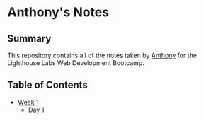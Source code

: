 # Anthony's Notes
## Summary 
This repository contains all of the notes taken by [Anthony](https://github.com/anthonycampbell) for the Lighthouse Labs Web Development Bootcamp.
## Table of Contents
* [Week 1](Week_1)
  * [Day 1](Week_1/Day_1)